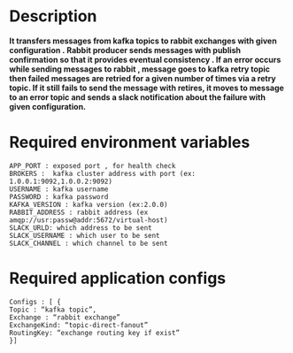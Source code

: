 # Description
**It transfers messages from kafka topics to rabbit exchanges with given configuration . Rabbit producer sends messages with publish confirmation so that it provides eventual consistency . If an error occurs while sending messages to rabbit , message goes to kafka retry topic then failed messages are retried for a given number of times via a retry topic. If it still fails to send the message with retires, it moves to message to an error topic and sends a slack notification about the failure with given configuration.**

# Required environment variables
	APP_PORT : exposed port , for health check
	BROKERS :  kafka cluster address with port (ex: 1.0.0.1:9092,1.0.0.2:9092)
	USERNAME : kafka username
	PASSWORD : kafka password
	KAFKA_VERSION : kafka version (ex:2.0.0)
	RABBIT_ADDRESS : rabbit address (ex amqp://usr:passw@addr:5672/virtual-host)
	SLACK_URLD: which address to be sent
	SLACK_USERNAME : which user to be sent
	SLACK_CHANNEL : which channel to be sent

# Required application configs
    Configs : [ {
    Topic : “kafka topic”,
    Exchange : “rabbit exchange”
    ExchangeKind: “topic-direct-fanout”
    RoutingKey: “exchange routing key if exist”
    }]
